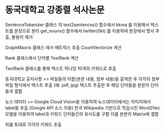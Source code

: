 # 동국대학교 강종렬 석사논문
SentenceTokenizer 클래스 의 text2sentences() 함수에서 kkma 를 이용해서 텍스트를 문장으로 분리
get_nouns() 함수에서 twitter(0kt) 를 이용하여 문장에서 명사 추출, 불용어 제거

GraphMaxrix 클래스 에서 매트릭스 추출
CountVectorize 계산

Rank 클래스에서 단어별 TextRank 계산 

TextRank 클래스를 통해 텍스트 하나당 10개의 키워드로 추출

동국대학교 공지사항 =>
파일들의 이름(본문 내용, 첨부 내용)을 같게한 후 각각의 첨부파일 형식에서 텍스트 추출 (예: pdf, jpg)
텍스트 추출한 후 해당 단어들을 본문의 단어들과 결합

뉴스 데이터 =>
Google Cloud Vision을 이용하여 뉴스데이터에서는 이미지에서 label을 추출 (Google API 소스 이용)
한국 Wikipedia 기반으로 학습시킨 Word2Vec 모델을 이용하여 label과 키워드 단어들간의 유사도를 구함
이를 본문의 Matrix에 결합


위를 토대로 각각의 키워드 추출
